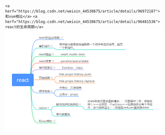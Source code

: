 `<a herf="https://blog.csdn.net/weixin_44538675/article/details/96972187">和vue相比</a>`
`<a herf="https://blog.csdn.net/weixin_44538675/article/details/96481536">react的生命周期</a>`
![image](https://github.com/ccLXYcc/react/blob/master/react.jpg)
